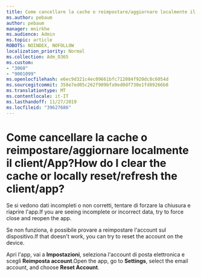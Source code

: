 ```yaml
---
title: Come cancellare la cache o reimpostare/aggiornare localmente il client/App?
ms.author: pebaum
author: pebaum
manager: mnirkhe
ms.audience: Admin
ms.topic: article
ROBOTS: NOINDEX, NOFOLLOW
localization_priority: Normal
ms.collection: Adm_O365
ms.custom:
- "3060"
- "9001099"
ms.openlocfilehash: e6ec9d321c4ec09661bfc712084f920dc8c6054d
ms.sourcegitcommit: 358e7ed05c262f909bfa9ed0df730e1fd89266b8
ms.translationtype: MT
ms.contentlocale: it-IT
ms.lasthandoff: 11/27/2019
ms.locfileid: "39627686"
---
```

# <a name="how-do-i-clear-the-cache-or-locally-resetrefresh-the-clientapp"></a><span data-ttu-id="de8c8-102">Come cancellare la cache o reimpostare/aggiornare localmente il client/App?</span><span class="sxs-lookup"><span data-stu-id="de8c8-102">How do I clear the cache or locally reset/refresh the client/app?</span></span>

<span data-ttu-id="de8c8-103">Se si vedono dati incompleti o non corretti, tentare di forzare la chiusura e riaprire l'app.</span><span class="sxs-lookup"><span data-stu-id="de8c8-103">If you are seeing incomplete or incorrect data, try to force close and reopen the app.</span></span>  

<span data-ttu-id="de8c8-104">Se non funziona, è possibile provare a reimpostare l'account sul dispositivo.</span><span class="sxs-lookup"><span data-stu-id="de8c8-104">If that doesn't work, you can try to reset the account on the device.</span></span>
 
<span data-ttu-id="de8c8-105">Apri l'app, vai a **Impostazioni**, seleziona l'account di posta elettronica e scegli **Reimposta account**.</span><span class="sxs-lookup"><span data-stu-id="de8c8-105">Open the app, go to **Settings**, select the email account, and choose **Reset Account**.</span></span>